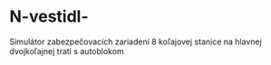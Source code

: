 # N-vestidl-
Simulátor zabezpečovacích zariadení 8 koľajovej stanice na hlavnej dvojkoľajnej trati s autoblokom
